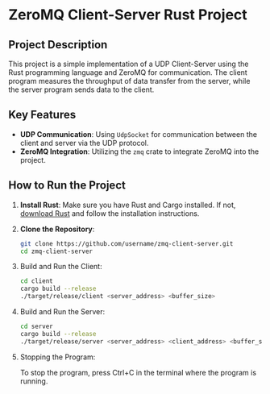 # ZeroMQ Client-Server Rust Project

## Project Description

This project is a simple implementation of a UDP Client-Server using the Rust programming language and ZeroMQ for communication. The client program measures the throughput of data transfer from the server, while the server program sends data to the client.

## Key Features

- **UDP Communication**: Using `UdpSocket` for communication between the client and server via the UDP protocol.
- **ZeroMQ Integration**: Utilizing the `zmq` crate to integrate ZeroMQ into the project.

## How to Run the Project

1. **Install Rust**: Make sure you have Rust and Cargo installed. If not, [download Rust](https://www.rust-lang.org/tools/install) and follow the installation instructions.

2. **Clone the Repository**:
   ```bash
   git clone https://github.com/username/zmq-client-server.git
   cd zmq-client-server
   ```
3. Build and Run the Client:  

   ```bash
   cd client
   cargo build --release
   ./target/release/client <server_address> <buffer_size>
   ```
4. Build and Run the Server:

   ```bash
   cd server
   cargo build --release
   ./target/release/server <server_address> <client_address> <buffer_size>
   ```
5. Stopping the Program: 
   
   To stop the program, press Ctrl+C in the terminal where the program is running.